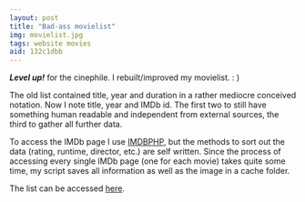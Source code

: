 ```yaml
---
layout: post
title: "Bad-ass movielist"
img: movielist.jpg
tags: website movies
aid: 132c1dbb
---
```


***Level up!*** for the cinephile. I rebuilt/improved my movielist. : )

The old list contained title, year and duration in a rather mediocre conceived notation. Now I note title, year and IMDb id. The first two to still have something human readable and independent from external sources, the third to gather all further data.

To access the IMDb page I use [IMDBPHP](http://projects.izzysoft.de/trac/imdbphp), but the methods to sort out the data (rating, runtime, director, etc.) are self written. Since the process of accessing every single IMDb page (one for each movie) takes quite some time, my script saves all information as well as the image in a cache folder.

The list can be accessed [here](src/movielist/movies.php).